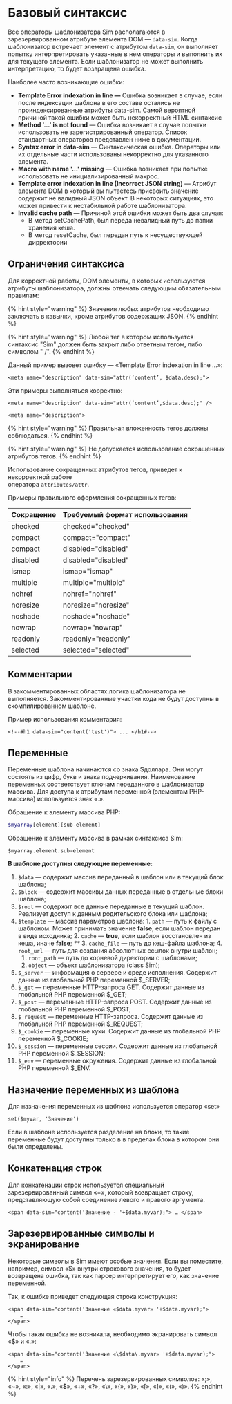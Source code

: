 # Базовый синтаксис

Все операторы шаблонизатора Sim располагаются в зарезервированном атрибуте элемента DOM — `data-sim`. Когда шаблонизатор встречает элемент с атрибутом `data-sim`, он выполняет попытку интерпретировать указанные в нем операторы и выполнить их для текущего элемента. Если шаблонизатор не может выполнить интерпретацию, то будет возвращена ошибка.

Наиболее часто возникающие ошибки:

* **Template Error indexation in line —** Ошибка возникает в случае, если после индексации шаблона в его составе остались не проиндексированные атрибуты data-sim. Самой вероятной причиной такой ошибки может быть некорректный HTML синтаксис
* **Method '…' is not found** — Ошибка возникает в случае попытки использовать не зарегистрированный оператор. Список стандартных операторов представлен ниже в документации.
* **Syntax error in data-sim** — Синтаксическая ошибка. Операторы или их отдельные части использованы некорректно для указанного элемента.
* **Macro with name '...' missing** — Ошибка возникает при попытке использовать не инициализированный макрос.
* **Template error indexation in line \(Incorrect JSON string\)** — Атрибут элемента DOM в который вы пытаетесь присвоить значение содержит не валидный JSON объект. В некоторых ситуациях, это может привести к нестабильной работе шаблонизатора.
* **Invalid cache path** — Причиной этой ошибки может быть два случая:
  * В метод setCachePath, был переда невалидный путь до папки хранения кеша.
  * В метод resetCache, был передан путь к несуществующей дирректории

## Ограничения синтаксиса

Для корректной работы, DOM элементы, в которых используются атрибуты шаблонизатора, должны отвечать следующим обязательным правилам:

{% hint style="warning" %}
Значения любых атрибутов необходимо заключать в кавычки, кроме атрибутов содержащих JSON.
{% endhint %}

{% hint style="warning" %}
Любой тег в котором используется синтаксис "Sim" должен быть закрыт либо ответным тегом, либо символом " /".
{% endhint %}

Данный пример вызовет ошибку — «Template Error indexation in line …»:

```markup
<meta name="description" data-sim="attr(‘content’, $data.desc);">
```

Эти примеры выполняться корректно:

```markup
<meta name="description" data-sim="attr(‘content’,$data.desc);" />
```

```markup
<meta name="description">
```

{% hint style="warning" %}
Правильная вложенность тегов должны соблюдаться.
{% endhint %}

{% hint style="warning" %}
Не допускается использование сокращенных атрибутов тегов.
{% endhint %}

Использование сокращенных атрибутов тегов, приведет к некорректной работе  
оператора `attributes/attr`.

Примеры правильного оформления сокращенных тегов:

| Сокращение | Требуемый формат использования |
| :--- | :--- |
| checked | checked="checked" |
| compact | compact="compact" |
| compact | disabled="disabled" |
| disabled | disabled="disabled" |
| ismap | ismap="ismap" |
| multiple | multiple="multiple" |
| nohref | nohref="nohref" |
| noresize | noresize="noresize" |
| noshade | noshade="noshade" |
| nowrap | nowrap="nowrap" |
| readonly | readonly="readonly" |
| selected | selected="selected" |

## Комментарии

В закомментированных областях логика шаблонизатора не выполняется. Закомментированные участки кода не будут доступны в скомпилированном шаблоне.

Пример использования комментария:

```markup
<!--#h1 data-sim="content('test')"> ... </h1#-->
```

## Переменные

Переменные шаблона начинаются со знака $доллара. Они могут состоять из цифр, букв и знака подчеркивания. Наименование переменных соответствует ключам переданного в шаблонизатор массива. Для доступа к атрибутам переменной \(элементам PHP-массива\) используется знак «.».

Обращение к элементу массива PHP:

```php
$myarray[element][sub-element]
```

Обращение к элементу массива в рамках синтаксиса Sim:

```text
$myarray.element.sub-element
```

**В шаблоне доступны следующие переменные:**

1. `$data` — содержит массив переданный в шаблон или в текущий блок шаблона; 
2. `$block` — содержит массивы данных переданные в отдельные блоки шаблона; 
3. `$root` — содержит все данные переданные в текущий шаблон. Реализует доступ к данным родительского блока или шаблона; 
4. `$template` — массив параметров шаблона: 1. `path` — путь к файлу с шаблоном. Может принимать значение **false**, если шаблон передан в виде исходника; 2. `cache` — **true**, если шаблон восстановлен из кеша, иначе **false**; _\*\*_ 3. `cache_file` — путь до кеш-файла шаблона; 4. `root_url` — путь для создания абсолютных ссылок внутри шаблон;
   1. `root_path` — путь до корневой директории с шаблонами; 
   2. `object` — объект шаблонизатора \(class Sim\); 
5. `$_server` — информация о сервере и среде исполнения. Содержит данные из глобальной PHP переменной $\_SERVER; 
6. `$_get` — переменные HTTP-запроса GET. Содержит данные из глобальной PHP переменной $\_GET; 
7. `$_post` — переменные HTTP-запроса POST. Содержит данные из глобальной PHP переменной $\_POST; 
8. `$_request` — переменные HTTP-запроса. Содержит данные из глобальной PHP переменной $\_REQUEST; 
9. `$_cookie` — переменные куки. Содержит данные из глобальной PHP переменной $\_COOKIE; 
10. `$_session` — переменные сессии. Содержит данные из глобальной PHP переменной $\_SESSION; 
11. `$_env` — переменные окружения. Содержит данные из глобальной PHP переменной $\_ENV.

## Назначение переменных из шаблона

Для назначения переменных из шаблона используется оператор «set»

```markup
set($myvar, 'Значение')
```

Если в шаблоне используется разделение на блоки, то такие переменные будут доступны только в в пределах блока в котором они были определены.

## Конкатенация строк

Для конкатенации строк используется специальный зарезервированный символ «+», который возвращает строку, представляющую собой соединение левого и правого аргумента.

```markup
<span data-sim="content('Значение - '+$data.myvar);"> … </span>
```

## Зарезервированные символы и экранирование

Некоторые символы в Sim имеют особые значения. Если вы поместите, например, символ «$» внутри строкового значения, то будет возвращена ошибка, так как парсер интерпретирует его, как значение переменной.

Так, к ошибке приведет следующая строка конструкция:

```markup
<span data-sim="content('Значение «$data.myvar» '+$data.myvar);"> 
    … 
</span>​
```

Чтобы такая ошибка не возникала, необходимо экранировать символ «$» и «.»:

```markup
<span data-sim="content('Значение «\$data\.myvar» '+$data.myvar);"> 
    … 
</span>​
```

{% hint style="info" %}
Перечень зарезервированных символов: «;», «~», «:», «\|», «.», «$», «+», «?», «\», «{», «}», «\[», «\]», «\(», «\)».
{% endhint %}

